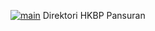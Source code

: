 [![main](https://github.com/hkbppansuran/hkbppansuran.github.io/actions/workflows/main.yml/badge.svg)](https://github.com/hkbppansuran/hkbppansuran.github.io/actions/workflows/main.yml)
Direktori HKBP Pansuran
